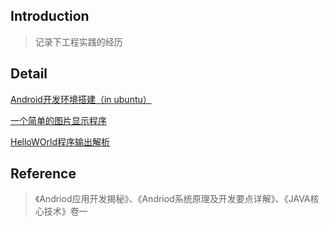 ## Introduction ##

> 记录下工程实践的经历

## Detail ##

[Android开发环境搭建（in ubuntu）](http://code.google.com/p/androidteam/wiki/ApplicationDevelopEnvironmentInUbuntu?ts=1268491349&updated=ApplicationDevelopEnvironmentInUbuntu:)

[一个简单的图片显示程序](http://code.google.com/p/androidteam/wiki/androidapplication)

[HelloWOrld程序输出解析](http://code.google.com/p/androidteam/wiki/TheExplanationOfTheOutputOfHelloWorld?ts=1269438060&updated=TheExplanationOfTheOutputOfHelloWorld)

## Reference ##

> 《Andriod应用开发揭秘》、《Andriod系统原理及开发要点详解》、《JAVA核心技术》卷一
